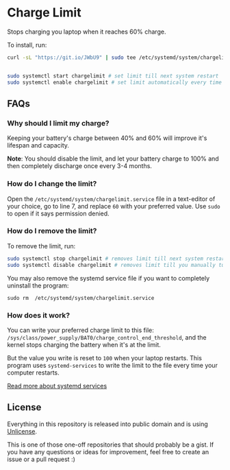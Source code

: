 # Charge Limit

Stops charging you laptop when it reaches 60% charge. 

To install, run:
 ```bash
 curl -sL "https://git.io/JWbU9" | sudo tee /etc/systemd/system/chargelimit.service
 

 sudo systemctl start chargelimit # set limit till next system restart
 sudo systemctl enable chargelimit # set limit automatically every time system restarts 
 ```
 
## FAQs
### Why should I limit my charge?

Keeping your battery's charge between 40% and 60% will improve it's lifespan and capacity.

**Note**: You should disable the limit, and let your battery charge to 100% and then completely discharge once every 3-4 months.

### How do I change the limit?

Open the `/etc/systemd/system/chargelimit.service` file in a text-editor of your choice, go to line 7, and replace `60` with your preferred value.
Use `sudo` to open if it says permission denied.

### How do I remove the limit?

To remove the limit, run:
```bash
sudo systemctl stop chargelimit # removes limit till next system restart
sudo systemctl disable chargelimit # removes limit till you manually turn it back on
```

You may also remove the systemd service file if you want to completely uninstall the program:
```
sudo rm  /etc/systemd/system/chargelimit.service
```

### How does it work?

You can write your preferred charge limit to this file: `/sys/class/power_supply/BAT0/charge_control_end_threshold`, and the kernel stops charging the battery when it's at the limit.

But the value you write is reset to `100` when your laptop restarts. This program uses `systemd-services` to write the limit to the file every time your computer restarts.


[Read more about systemd services](https://www.linode.com/docs/guides/introduction-to-systemctl/)


## License

Everything in this repository is released into public domain and is using [Unlicense](https://github.com/zeroby0/charge-limit-linux/blob/main/LICENSE).

This is one of those one-off repositories that should probably be a gist.
If you have any questions or ideas for improvement, feel free to create an issue or a pull request :)
